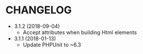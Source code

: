 CHANGELOG
===================

* 3.1.2 (2018-09-04)
  * Accept attributes when building Html elements
* 3.1.1 (2018-01-13)
  * Update PHPUnit to ~6.3
